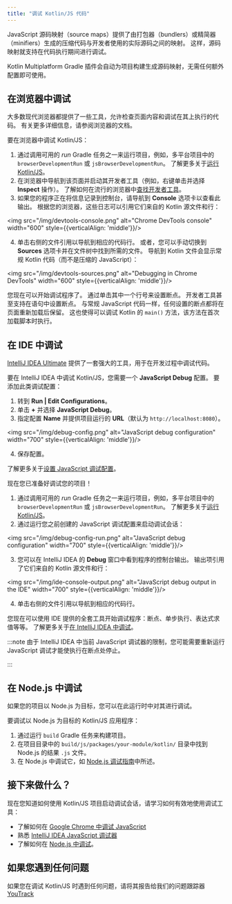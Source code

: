 ```yaml
---
title: "调试 Kotlin/JS 代码"
---
```

JavaScript 源码映射（source maps）提供了由打包器（bundlers）或精简器（minifiers）生成的压缩代码与开发者使用的实际源码之间的映射。 这样，源码映射就支持在代码执行期间进行调试。

Kotlin Multiplatform Gradle 插件会自动为项目构建生成源码映射，无需任何额外配置即可使用。

## 在浏览器中调试

大多数现代浏览器都提供了一些工具，允许检查页面内容和调试在其上执行的代码。 有关更多详细信息，请参阅浏览器的文档。

要在浏览器中调试 Kotlin/JS：

1. 通过调用可用的 _run_ Gradle 任务之一来运行项目，例如，多平台项目中的 `browserDevelopmentRun` 或 `jsBrowserDevelopmentRun`。
   了解更多关于[运行 Kotlin/JS](running-kotlin-js#run-the-browser-target)。
2. 在浏览器中导航到该页面并启动其开发者工具（例如，右键单击并选择 **Inspect** 操作）。 了解如何在流行的浏览器中[查找开发者工具](https://balsamiq.com/support/faqs/browserconsole/)。
3. 如果您的程序正在将信息记录到控制台，请导航到 **Console** 选项卡以查看此输出。 根据您的浏览器，这些日志可以引用它们来自的 Kotlin 源文件和行：

<img src="/img/devtools-console.png" alt="Chrome DevTools console" width="600" style={{verticalAlign: 'middle'}}/>

4. 单击右侧的文件引用以导航到相应的代码行。 或者，您可以手动切换到 **Sources** 选项卡并在文件树中找到所需的文件。 导航到 Kotlin 文件会显示常规 Kotlin 代码（而不是压缩的 JavaScript）：

<img src="/img/devtools-sources.png" alt="Debugging in Chrome DevTools" width="600" style={{verticalAlign: 'middle'}}/>

您现在可以开始调试程序了。 通过单击其中一个行号来设置断点。 开发者工具甚至支持在语句中设置断点。 与常规 JavaScript 代码一样，任何设置的断点都将在页面重新加载后保留。 这也使得可以调试 Kotlin 的 `main()` 方法，该方法在首次加载脚本时执行。

## 在 IDE 中调试

[IntelliJ IDEA Ultimate](https://www.jetbrains.com/idea/) 提供了一套强大的工具，用于在开发过程中调试代码。

要在 IntelliJ IDEA 中调试 Kotlin/JS，您需要一个 **JavaScript Debug** 配置。 要添加此类调试配置：

1. 转到 **Run | Edit Configurations**。
2. 单击 **+** 并选择 **JavaScript Debug**。
3. 指定配置 **Name** 并提供项目运行的 **URL**（默认为 `http://localhost:8080`）。

<img src="/img/debug-config.png" alt="JavaScript debug configuration" width="700" style={{verticalAlign: 'middle'}}/>

4. 保存配置。

了解更多关于[设置 JavaScript 调试配置](https://www.jetbrains.com/help/idea/configuring-javascript-debugger.html)。

现在您已准备好调试您的项目！

1. 通过调用可用的 _run_ Gradle 任务之一来运行项目，例如，多平台项目中的 `browserDevelopmentRun` 或 `jsBrowserDevelopmentRun`。
   了解更多关于[运行 Kotlin/JS](running-kotlin-js#run-the-browser-target)。
2. 通过运行您之前创建的 JavaScript 调试配置来启动调试会话：

<img src="/img/debug-config-run.png" alt="JavaScript debug configuration" width="700" style={{verticalAlign: 'middle'}}/>

3. 您可以在 IntelliJ IDEA 的 **Debug** 窗口中看到程序的控制台输出。 输出项引用了它们来自的 Kotlin 源文件和行：

<img src="/img/ide-console-output.png" alt="JavaScript debug output in the IDE" width="700" style={{verticalAlign: 'middle'}}/>

4. 单击右侧的文件引用以导航到相应的代码行。

您现在可以使用 IDE 提供的全套工具开始调试程序：断点、单步执行、表达式求值等等。 了解更多关于[在 IntelliJ IDEA 中调试](https://www.jetbrains.com/help/idea/debugging-javascript-in-chrome.html)。

:::note
由于 IntelliJ IDEA 中当前 JavaScript 调试器的限制，您可能需要重新运行 JavaScript 调试才能使执行在断点处停止。

:::

## 在 Node.js 中调试

如果您的项目以 Node.js 为目标，您可以在此运行时中对其进行调试。

要调试以 Node.js 为目标的 Kotlin/JS 应用程序：

1. 通过运行 `build` Gradle 任务来构建项目。
2. 在项目目录中的 `build/js/packages/your-module/kotlin/` 目录中找到 Node.js 的结果 `.js` 文件。
3. 在 Node.js 中调试它，如 [Node.js 调试指南](https://nodejs.org/en/docs/guides/debugging-getting-started/#jetbrains-webstorm-2017-1-and-other-jetbrains-ides)中所述。

## 接下来做什么？

现在您知道如何使用 Kotlin/JS 项目启动调试会话，请学习如何有效地使用调试工具：

* 了解如何在 [Google Chrome 中调试 JavaScript](https://developer.chrome.com/docs/devtools/javascript/)
* 熟悉 [IntelliJ IDEA JavaScript 调试器](https://www.jetbrains.com/help/idea/debugging-javascript-in-chrome.html)
* 了解如何在 [Node.js 中调试](https://nodejs.org/en/docs/guides/debugging-getting-started/)。

## 如果您遇到任何问题

如果您在调试 Kotlin/JS 时遇到任何问题，请将其报告给我们的问题跟踪器 [YouTrack](https://kotl.in/issue)